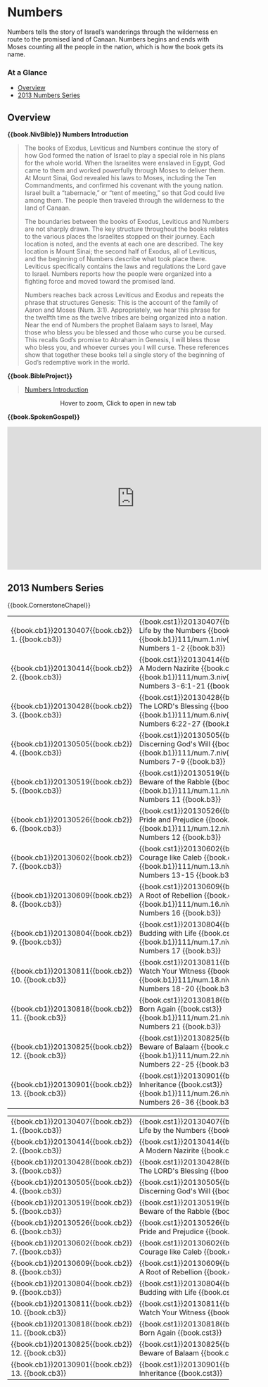 # Numbers

<script type="text/javascript" src="utils.js"></script>

Numbers tells the story of Israel’s wanderings through the wilderness
en route to the promised land of Canaan. Numbers begins and ends with
Moses counting all the people in the nation, which is how the book
gets its name.


### At a Glance

- [Overview](#overview)
- [2013 Numbers Series](#2013-numbers-series)


## Overview

**{{book.NivBible}} Numbers Introduction**

> The books of Exodus, Leviticus and Numbers continue the story of how
> God formed the nation of Israel to play a special role in his plans
> for the whole world. When the Israelites were enslaved in Egypt, God
> came to them and worked powerfully through Moses to deliver them. At
> Mount Sinai, God revealed his laws to Moses, including the Ten
> Commandments, and confirmed his covenant with the young nation. Israel
> built a “tabernacle,” or “tent of meeting,” so that God could live
> among them. The people then traveled through the wilderness to the
> land of Canaan.
> 
> The boundaries between the books of Exodus, Leviticus and Numbers are
> not sharply drawn. The key structure throughout the books relates to
> the various places the Israelites stopped on their journey. Each
> location is noted, and the events at each one are described. The key
> location is Mount Sinai; the second half of Exodus, all of Leviticus,
> and the beginning of Numbers describe what took place there. Leviticus
> specifically contains the laws and regulations the Lord gave to
> Israel. Numbers reports how the people were organized into a fighting
> force and moved toward the promised land.
> 
> Numbers reaches back across Leviticus and Exodus and repeats the
> phrase that structures Genesis: This is the account of the family of
> Aaron and Moses (Num. 3:1). Appropriately, we hear this phrase for the
> twelfth time as the twelve tribes are being organized into a
> nation. Near the end of Numbers the prophet Balaam says to Israel, May
> those who bless you be blessed and those who curse you be cursed. This
> recalls God’s promise to Abraham in Genesis, I will bless those who
> bless you, and whoever curses you I will curse. These references show
> that together these books tell a single story of the beginning of
> God’s redemptive work in the world.


**{{book.BibleProject}}**

> [Numbers Introduction](https://bibleproject.com/explore/video/numbers/)

<center>
  <figure>
    <div id="Numbers_BP"></div>
    <figcaption>Hover to zoom, Click to open in new tab</figcaption>
  </figure>
</center>
<script>
  addZoomableImage('Numbers_BP', 'Numbers_BP.png', 75);
</script>


**{{book.SpokenGospel}}**

<p align="center">
  <iframe name="SpokenGospelNumbersVideo"
          id="SpokenGospelNumbersVideo"
          width="577"
          height="325"
          src="https://www.youtube.com/embed/3PfJ14JcLwE"
          frameborder="0"
          allow="accelerometer; autoplay; encrypted-media; gyroscope; picture-in-picture"
          allowfullscreen></iframe>
</p>



## 2013 Numbers Series

{{book.CornerstoneChapel}}

<!-- MASTER: vertical layout for "cell phone" responsive show/hide -->
<div class="phone">
<table>

<tr><td> {{book.cb1}}20130407{{book.cb2}} 1.  {{book.cb3}} </td><td> {{book.cst1}}20130407{{book.cst2}} Life by the Numbers    {{book.cst3}} <br/> {{book.b1}}111/num.1.niv{{book.b2}}  Numbers 1-2      {{book.b3}} </td><td> 04/07/2013 <br/> {{book.csg1}}20130407.pdf{{book.csg2}} </td>
<tr><td> {{book.cb1}}20130414{{book.cb2}} 2.  {{book.cb3}} </td><td> {{book.cst1}}20130414{{book.cst2}} A Modern Nazirite      {{book.cst3}} <br/> {{book.b1}}111/num.3.niv{{book.b2}}  Numbers 3-6:1-21 {{book.b3}} </td><td> 04/14/2013 <br/> {{book.csg1}}20130414.pdf{{book.csg2}} </td>
<tr><td> {{book.cb1}}20130428{{book.cb2}} 3.  {{book.cb3}} </td><td> {{book.cst1}}20130428{{book.cst2}} The LORD's Blessing    {{book.cst3}} <br/> {{book.b1}}111/num.6.niv{{book.b2}}  Numbers 6:22-27  {{book.b3}} </td><td> 04/28/2013 <br/> {{book.csg1}}20130428.pdf{{book.csg2}} </td>
<tr><td> {{book.cb1}}20130505{{book.cb2}} 4.  {{book.cb3}} </td><td> {{book.cst1}}20130505{{book.cst2}} Discerning God's Will  {{book.cst3}} <br/> {{book.b1}}111/num.7.niv{{book.b2}}  Numbers 7-9      {{book.b3}} </td><td> 05/05/2013 <br/> {{book.csg1}}20130505.pdf{{book.csg2}} </td>
<tr><td> {{book.cb1}}20130519{{book.cb2}} 5.  {{book.cb3}} </td><td> {{book.cst1}}20130519{{book.cst2}} Beware of the Rabble   {{book.cst3}} <br/> {{book.b1}}111/num.11.niv{{book.b2}} Numbers 11       {{book.b3}} </td><td> 05/19/2013 <br/> {{book.csg1}}20130519.pdf{{book.csg2}} </td>
<tr><td> {{book.cb1}}20130526{{book.cb2}} 6.  {{book.cb3}} </td><td> {{book.cst1}}20130526{{book.cst2}} Pride and Prejudice    {{book.cst3}} <br/> {{book.b1}}111/num.12.niv{{book.b2}} Numbers 12       {{book.b3}} </td><td> 05/26/2013 <br/> {{book.csg1}}20130526.pdf{{book.csg2}} </td>
<tr><td> {{book.cb1}}20130602{{book.cb2}} 7.  {{book.cb3}} </td><td> {{book.cst1}}20130602{{book.cst2}} Courage like Caleb     {{book.cst3}} <br/> {{book.b1}}111/num.13.niv{{book.b2}} Numbers 13-15    {{book.b3}} </td><td> 06/02/2013 <br/> {{book.csg1}}20130602.pdf{{book.csg2}} </td>
<tr><td> {{book.cb1}}20130609{{book.cb2}} 8.  {{book.cb3}} </td><td> {{book.cst1}}20130609{{book.cst2}} A Root of Rebellion    {{book.cst3}} <br/> {{book.b1}}111/num.16.niv{{book.b2}} Numbers 16       {{book.b3}} </td><td> 06/09/2013 <br/> {{book.csg1}}20130609.pdf{{book.csg2}} </td>
<tr><td> {{book.cb1}}20130804{{book.cb2}} 9.  {{book.cb3}} </td><td> {{book.cst1}}20130804{{book.cst2}} Budding with Life      {{book.cst3}} <br/> {{book.b1}}111/num.17.niv{{book.b2}} Numbers 17       {{book.b3}} </td><td> 08/04/2013 <br/> {{book.csg1}}20130804.pdf{{book.csg2}} </td>
<tr><td> {{book.cb1}}20130811{{book.cb2}} 10. {{book.cb3}} </td><td> {{book.cst1}}20130811{{book.cst2}} Watch Your Witness     {{book.cst3}} <br/> {{book.b1}}111/num.18.niv{{book.b2}} Numbers 18-20    {{book.b3}} </td><td> 08/11/2013 <br/> {{book.csg1}}20130811.pdf{{book.csg2}} </td>
<tr><td> {{book.cb1}}20130818{{book.cb2}} 11. {{book.cb3}} </td><td> {{book.cst1}}20130818{{book.cst2}} Born Again             {{book.cst3}} <br/> {{book.b1}}111/num.21.niv{{book.b2}} Numbers 21       {{book.b3}} </td><td> 08/18/2013 <br/> {{book.csg1}}20130818.pdf{{book.csg2}} </td>
<tr><td> {{book.cb1}}20130825{{book.cb2}} 12. {{book.cb3}} </td><td> {{book.cst1}}20130825{{book.cst2}} Beware of Balaam       {{book.cst3}} <br/> {{book.b1}}111/num.22.niv{{book.b2}} Numbers 22-25    {{book.b3}} </td><td> 08/25/2013 <br/> {{book.csg1}}20130825.pdf{{book.csg2}} </td>
<tr><td> {{book.cb1}}20130901{{book.cb2}} 13. {{book.cb3}} </td><td> {{book.cst1}}20130901{{book.cst2}} Inheritance            {{book.cst3}} <br/> {{book.b1}}111/num.26.niv{{book.b2}} Numbers 26-36    {{book.b3}} </td><td> 09/01/2013 <br/> {{book.csg1}}20130901.pdf{{book.csg2}} </td>

</table>
</div>

<!-- COPY: horizontal layout for "desktop/tablet" responsive show/hide (simply add 2 columns to header and replace TWO FROM <br/> TO </td><td> -->
<div class="desktop">
<table>

<tr><td> {{book.cb1}}20130407{{book.cb2}} 1.  {{book.cb3}} </td><td> {{book.cst1}}20130407{{book.cst2}} Life by the Numbers    {{book.cst3}} </td><td> {{book.b1}}111/num.1.niv{{book.b2}}  Numbers 1-2      {{book.b3}} </td><td> 04/07/2013 </td><td> {{book.csg1}}20130407.pdf{{book.csg2}} </td>
<tr><td> {{book.cb1}}20130414{{book.cb2}} 2.  {{book.cb3}} </td><td> {{book.cst1}}20130414{{book.cst2}} A Modern Nazirite      {{book.cst3}} </td><td> {{book.b1}}111/num.3.niv{{book.b2}}  Numbers 3-6:1-21 {{book.b3}} </td><td> 04/14/2013 </td><td> {{book.csg1}}20130414.pdf{{book.csg2}} </td>
<tr><td> {{book.cb1}}20130428{{book.cb2}} 3.  {{book.cb3}} </td><td> {{book.cst1}}20130428{{book.cst2}} The LORD's Blessing    {{book.cst3}} </td><td> {{book.b1}}111/num.6.niv{{book.b2}}  Numbers 6:22-27  {{book.b3}} </td><td> 04/28/2013 </td><td> {{book.csg1}}20130428.pdf{{book.csg2}} </td>
<tr><td> {{book.cb1}}20130505{{book.cb2}} 4.  {{book.cb3}} </td><td> {{book.cst1}}20130505{{book.cst2}} Discerning God's Will  {{book.cst3}} </td><td> {{book.b1}}111/num.7.niv{{book.b2}}  Numbers 7-9      {{book.b3}} </td><td> 05/05/2013 </td><td> {{book.csg1}}20130505.pdf{{book.csg2}} </td>
<tr><td> {{book.cb1}}20130519{{book.cb2}} 5.  {{book.cb3}} </td><td> {{book.cst1}}20130519{{book.cst2}} Beware of the Rabble   {{book.cst3}} </td><td> {{book.b1}}111/num.11.niv{{book.b2}} Numbers 11       {{book.b3}} </td><td> 05/19/2013 </td><td> {{book.csg1}}20130519.pdf{{book.csg2}} </td>
<tr><td> {{book.cb1}}20130526{{book.cb2}} 6.  {{book.cb3}} </td><td> {{book.cst1}}20130526{{book.cst2}} Pride and Prejudice    {{book.cst3}} </td><td> {{book.b1}}111/num.12.niv{{book.b2}} Numbers 12       {{book.b3}} </td><td> 05/26/2013 </td><td> {{book.csg1}}20130526.pdf{{book.csg2}} </td>
<tr><td> {{book.cb1}}20130602{{book.cb2}} 7.  {{book.cb3}} </td><td> {{book.cst1}}20130602{{book.cst2}} Courage like Caleb     {{book.cst3}} </td><td> {{book.b1}}111/num.13.niv{{book.b2}} Numbers 13-15    {{book.b3}} </td><td> 06/02/2013 </td><td> {{book.csg1}}20130602.pdf{{book.csg2}} </td>
<tr><td> {{book.cb1}}20130609{{book.cb2}} 8.  {{book.cb3}} </td><td> {{book.cst1}}20130609{{book.cst2}} A Root of Rebellion    {{book.cst3}} </td><td> {{book.b1}}111/num.16.niv{{book.b2}} Numbers 16       {{book.b3}} </td><td> 06/09/2013 </td><td> {{book.csg1}}20130609.pdf{{book.csg2}} </td>
<tr><td> {{book.cb1}}20130804{{book.cb2}} 9.  {{book.cb3}} </td><td> {{book.cst1}}20130804{{book.cst2}} Budding with Life      {{book.cst3}} </td><td> {{book.b1}}111/num.17.niv{{book.b2}} Numbers 17       {{book.b3}} </td><td> 08/04/2013 </td><td> {{book.csg1}}20130804.pdf{{book.csg2}} </td>
<tr><td> {{book.cb1}}20130811{{book.cb2}} 10. {{book.cb3}} </td><td> {{book.cst1}}20130811{{book.cst2}} Watch Your Witness     {{book.cst3}} </td><td> {{book.b1}}111/num.18.niv{{book.b2}} Numbers 18-20    {{book.b3}} </td><td> 08/11/2013 </td><td> {{book.csg1}}20130811.pdf{{book.csg2}} </td>
<tr><td> {{book.cb1}}20130818{{book.cb2}} 11. {{book.cb3}} </td><td> {{book.cst1}}20130818{{book.cst2}} Born Again             {{book.cst3}} </td><td> {{book.b1}}111/num.21.niv{{book.b2}} Numbers 21       {{book.b3}} </td><td> 08/18/2013 </td><td> {{book.csg1}}20130818.pdf{{book.csg2}} </td>
<tr><td> {{book.cb1}}20130825{{book.cb2}} 12. {{book.cb3}} </td><td> {{book.cst1}}20130825{{book.cst2}} Beware of Balaam       {{book.cst3}} </td><td> {{book.b1}}111/num.22.niv{{book.b2}} Numbers 22-25    {{book.b3}} </td><td> 08/25/2013 </td><td> {{book.csg1}}20130825.pdf{{book.csg2}} </td>
<tr><td> {{book.cb1}}20130901{{book.cb2}} 13. {{book.cb3}} </td><td> {{book.cst1}}20130901{{book.cst2}} Inheritance            {{book.cst3}} </td><td> {{book.b1}}111/num.26.niv{{book.b2}} Numbers 26-36    {{book.b3}} </td><td> 09/01/2013 </td><td> {{book.csg1}}20130901.pdf{{book.csg2}} </td>

</table>
</div>



<script>
  pageSetup();
</script>
